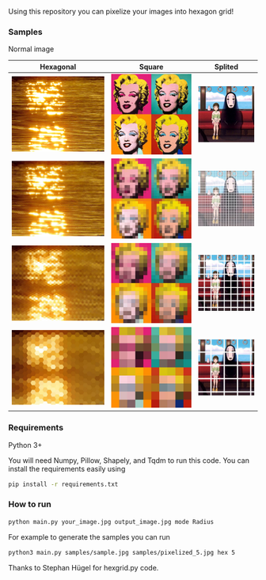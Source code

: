 Using this repository you can pixelize your images into hexagon grid!

### Samples
Normal image

Hexagonal             | Square          |       Splited
:-------------------------:|:-------------------------:|:-------------------------:
![Normal](samples/sample.jpg) | ![Normal](samples/monroe.jpg)  |  ![Normal](samples/sprited.jpg)
![R=5](samples/pixelized_5.jpg) | ![R=30](samples/monroe_30.jpg)  |  ![R=5](samples/split_5.jpg)
![R=15](samples/pixelized_15.jpg) | ![R=20](samples/monroe_20.jpg)  |  ![R=50](samples/split_50.jpg)
![R=30](samples/pixelized_30.jpg) | ![R=10](samples/monroe_10.jpg)  |  ![R=100](samples/split_100.jpg)



### Requirements
Python 3+

You will need Numpy, Pillow, Shapely, and Tqdm to run this code.
You can install the requirements easily using 
```bash
pip install -r requirements.txt
```

### How to run
```bash
python main.py your_image.jpg output_image.jpg mode Radius
```
For example to generate the samples you can run
```bash
python3 main.py samples/sample.jpg samples/pixelized_5.jpg hex 5
```

Thanks to Stephan Hügel for hexgrid.py code.
